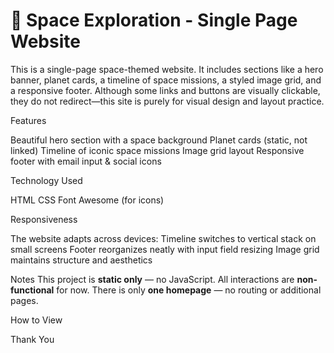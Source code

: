 # 🚀 Space Exploration - Single Page Website

This is a single-page space-themed website. It includes sections like a hero banner, planet cards, a timeline of space missions, a styled image grid, and a responsive footer. Although some links and buttons are visually clickable, they do not redirect—this site is purely for visual design and layout practice.

 Features

 Beautiful hero section with a space background
 Planet cards (static, not linked)
 Timeline of iconic space missions
 Image grid layout
 Responsive footer with email input & social icons

 Technology Used
 
HTML
CSS
Font Awesome (for icons)

Responsiveness

The website adapts across devices:
Timeline switches to vertical stack on small screens
 Footer reorganizes neatly with input field resizing
 Image grid maintains structure and aesthetics


 Notes
This project is **static only** — no JavaScript.
 All interactions are **non-functional** for now.
 There is only **one homepage** — no routing or additional pages.

How to View



Thank You
